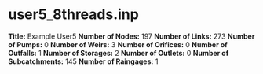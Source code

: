 # user5_8threads.inp
**Title:** Example User5
**Number of Nodes:** 197
**Number of Links:** 273
**Number of Pumps:** 0
**Number of Weirs:** 3
**Number of Orifices:** 0
**Number of Outfalls:** 1
**Number of Storages:** 2
**Number of Outlets:** 0
**Number of Subcatchments:** 145
**Number of Raingages:** 1
